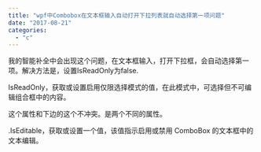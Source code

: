```yaml
---
title: "wpf中Combobox在文本框输入自动打开下拉列表就自动选择第一项问题"
date: "2017-08-21"
categories: 
  - "c"
---
```


我的智能补全中会出现这个问题，在文本框输入，打开下拉框，会自动选择第一项。解决方法是，设置IsReadOnly为false.

IsReadOnly，获取或设置启用仅限选择模式的值，在此模式中，可选择但不可编辑组合框中的内容。

这个属性和下边的这个不冲突。是两个不同的属性。

.IsEditable，获取或设置一个值，该值指示启用或禁用 ComboBox 的文本框中的文本编辑。
